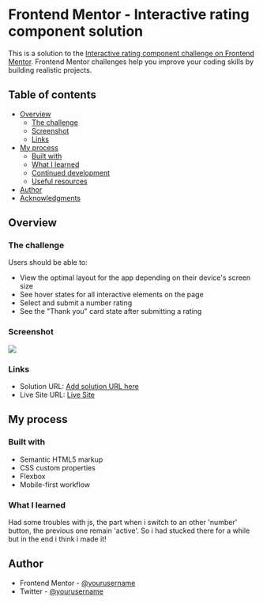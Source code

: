 # Frontend Mentor - Interactive rating component solution

This is a solution to the [Interactive rating component challenge on Frontend Mentor](https://www.frontendmentor.io/challenges/interactive-rating-component-koxpeBUmI). Frontend Mentor challenges help you improve your coding skills by building realistic projects.

## Table of contents

- [Overview](#overview)
  - [The challenge](#the-challenge)
  - [Screenshot](#screenshot)
  - [Links](#links)
- [My process](#my-process)
  - [Built with](#built-with)
  - [What I learned](#what-i-learned)
  - [Continued development](#continued-development)
  - [Useful resources](#useful-resources)
- [Author](#author)
- [Acknowledgments](#acknowledgments)

## Overview

### The challenge

Users should be able to:

- View the optimal layout for the app depending on their device's screen size
- See hover states for all interactive elements on the page
- Select and submit a number rating
- See the "Thank you" card state after submitting a rating

### Screenshot

![](./Screenshot.jpg)

### Links

- Solution URL: [Add solution URL here](https://your-solution-url.com)
- Live Site URL: [Live Site](https://erchicco90.github.io/fivechallenge/)

## My process

### Built with

- Semantic HTML5 markup
- CSS custom properties
- Flexbox
- Mobile-first workflow

### What I learned

Had some troubles with js, the part when i switch to an other 'number' button, the previous one remain 'active'. So i had stucked there for a while but in the end i think i made it!

## Author

- Frontend Mentor - [@yourusername](https://www.frontendmentor.io/profile/erchicco90)
- Twitter - [@yourusername](https://www.twitter.com/Leotha09)
